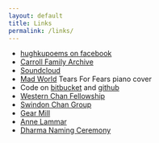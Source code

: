 ```yaml
---
layout: default
title: Links
permalink: /links/
---
```


- [hughkupoems on facebook](https://www.facebook.com/hughkupoems)
- [Carroll Family Archive](https://family.carrollonline.uk)
- [Soundcloud](https://soundcloud.com/mantrasphere/)  
- [Mad World](https://youtu.be/sSgvBhZ2-Us) Tears For Fears piano cover  
- Code on [bitbucket](https://bitbucket.org/psaikido) and [github](https://github.com/psaikido) 
- [Western Chan Fellowship](https://westernchanfellowship.org)
- [Swindon Chan Group](https://swindonchan.org)
- [Gear Mill](https://gearmill.org)
- [Anne Lammar](https://annelammar.com)
- [Dharma Naming Ceremony](https://youtu.be/V0pNP8Fds64)

